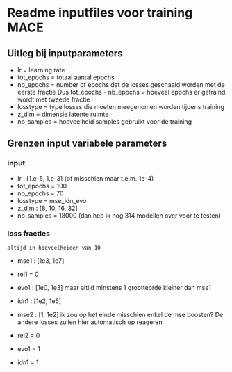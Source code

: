
# Readme inputfiles voor training MACE


## Uitleg bij inputparameters

- lr = learning rate    
- tot_epochs = totaal aantal epochs
- nb_epochs = number of epochs dat de losses geschaald worden met de eerste fractie
    Dus tot_epochs - nb_epochs = hoeveel epochs er getraind wordt met tweede fractie
- losstype = type losses die moeten meegenomen worden tijdens training
- z_dim = dimensie latente ruimte
- nb_samples = hoeveelheid samples gebruikt voor de training


## Grenzen input variabele parameters

### input
- lr : [1.e-5, 1.e-3] (of misschien maar t.e.m. 1e-4)
- tot_epochs = 100
- nb_epochs = 70
- losstype = mse_idn_evo
- z_dim : [8, 10, 16, 32]
- nb_samples = 18000 (dan heb ik nog 314 modellen over voor te testen)

### loss fracties
    altijd in hoeveelheiden van 10
    
- mse1 : [1e3, 1e7]
- rel1 = 0
- evo1 : [1e0, 1e3]     maar altijd minstens 1 grootteorde kleiner dan mse1
- idn1 : [1e2, 1e5]

- mse2 : [1, 1e2]       ik zou op het einde misschien enkel de mse boosten? De andere losses zullen hier automatisch op reageren    
- rel2 = 0
- evo1 = 1
- idn1 = 1

